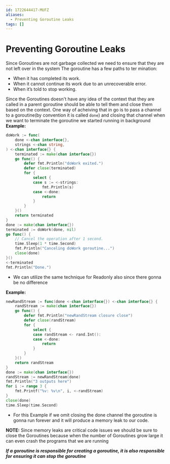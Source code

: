 ```yaml
---
id: 1722644417-MUFZ
aliases:
  - Preventing Goroutine Leaks
tags: []
---
```


# Preventing Goroutine Leaks

Since Goroutines are not garbage collected we need to ensure that they are not left over in the system
The goroutine has a few paths to ter mination:

- When it has completed its work.
- When it cannot continue its work due to an unrecoverable error.
- When it’s told to stop working.

Since the Goroutines doesn't have any idea of the context that they are called in a parent goroutine should be able to tell them and close them based on the context. One way of acheiving that in go is to pass a channel to a goroutine(by convention it is called `done`) and closing that channel when we want to terminate the goroutine we started running in background
**Example:**

```go
doWork := func(
	done <-chan interface{},
	strings <-chan string,
) <-chan interface{} {
	terminated := make(chan interface{})
	go func() {
		defer fmt.Println("doWork exited.")
		defer close(terminated)
		for {
			select {
			case s := <-strings:
				fmt.Println(s)
			case <-done:
				return
			}
		}
	}()
	return terminated
}
done := make(chan interface{})
terminated := doWork(done, nil)
go func() {
	// Cancel the operation after 1 second.
	time.Sleep(1 * time.Second)
	fmt.Println("Canceling doWork goroutine...")
	close(done)
}()
<-terminated
fmt.Println("Done.")
```

- We can utilize the same technique for Readonly also since there gonna be no difference

**Example:**

```go
newRandStream := func(done <-chan interface{}) <-chan interface{} {
	randStream := make(chan interface{})
	go func() {
		defer fmt.Println("newRandStream closure close")
		defer close(randStream)
		for {
			select {
			case randStream <- rand.Int():
			case <-done:
				return
			}
		}
	}()
	return randStream
}
done := make(chan interface{})
randStream := newRandStream(done)
fmt.Println("3 outputs here")
for i := range 3 {
	fmt.Printf("%v: %v\n", i, <-randStream)
}
close(done)
time.Sleep(time.Second)

```

- For this Example if we omit closing the done channel the goroutine is gonna run forever and it will produce a memory leak to our code.

**NOTE:** Since memory leaks are critical code issues we should be sure to close the Goroutines because when the number of Goroutines grow large it can even crash the programs that we are running

***If a goroutine is responsible for creating a goroutine, it is also responsible for ensuring it can stop the goroutine***
